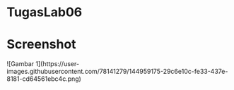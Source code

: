 # TugasLab06
<div>
  <h1>Screenshot</h1>
  </div>
![Gambar 1](https://user-images.githubusercontent.com/78141279/144959175-29c6e10c-fe33-437e-8181-cd64561ebc4c.png)
